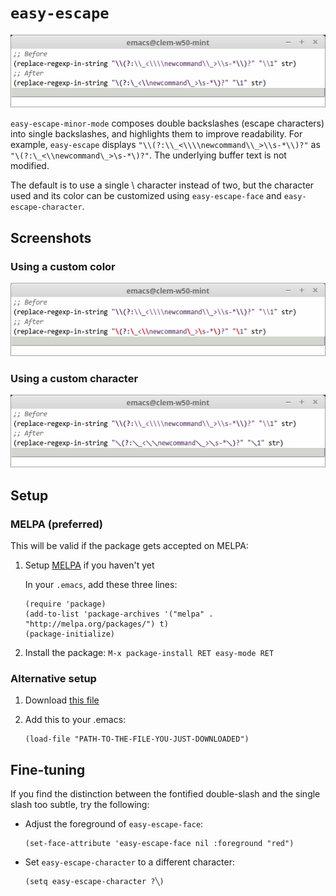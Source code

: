 # `easy-escape`

![Easy-escape: before and after](img/easy-escape.png)

`easy-escape-minor-mode` composes double backslashes (escape characters) into single backslashes, and highlights them to improve readability. For example, `easy-escape` displays `"\\(?:\\_<\\\\newcommand\\_>\\s-*\\)?"` as `"\(?:\_<\\newcommand\_>\s-*\)?"`. The underlying buffer text is not modified.

The default is to use a single \ character instead of two, but the character used and its color can be customized using `easy-escape-face` and `easy-escape-character`.

## Screenshots

### Using a custom color

![Easy-escape: before and after](img/easy-escape-other-color.png)

### Using a custom character

![Easy-escape: before and after](img/easy-escape-other-character.png)

## Setup

### MELPA (preferred)

This will be valid if the package gets accepted on MELPA:

1. Setup [MELPA](http://melpa.org/#/getting-started) if you haven't yet

    In your `.emacs`, add these three lines:

    ```elisp
    (require 'package)
    (add-to-list 'package-archives '("melpa" . "http://melpa.org/packages/") t)
    (package-initialize)
    ```

2. Install the package: `M-x package-install RET easy-mode RET`

### Alternative setup

1. Download [this file](https://raw.githubusercontent.com/cpitclaudel/easy-escape/master/easy-escape.el)
2. Add this to your .emacs:

    ```elisp
    (load-file "PATH-TO-THE-FILE-YOU-JUST-DOWNLOADED")
    ```

## Fine-tuning

If you find the distinction between the fontified double-slash and the
single slash too subtle, try the following:

* Adjust the foreground of `easy-escape-face`:

    ```elisp
    (set-face-attribute 'easy-escape-face nil :foreground "red")
    ```

* Set `easy-escape-character` to a different character:

    ```elisp
    (setq easy-escape-character ?╲)
    ```

